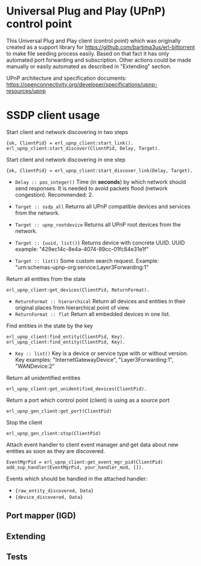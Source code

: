 Universal Plug and Play (UPnP) control point
=====

This Universal Plug and Play client (control point) which was originally created as a support library for https://github.com/bartima3us/erl-bittorrent to make file seeding process easily.
Based on that fact it has only automated port forwarding and subscription. Other actions could be made manually or easily automated as described in "Extending" section.

UPnP architecture and specification documents: https://openconnectivity.org/developer/specifications/upnp-resources/upnp


SSDP client usage
=====

Start client and network discovering in two steps
```
{ok, ClientPid} = erl_upnp_client:start_link().
erl_upnp_client:start_discover(ClientPid, Delay, Target).
```

Start client and network discovering in one step
```
{ok, ClientPid} = erl_upnp_client:start_discover_link(Delay, Target).
```

- ```Delay :: pos_integer()``` Time (in **seconds**) by which network should send responses. It is needed to avoid packets flood (network congestion). Recommended: 2.


- ```Target :: ssdp_all``` Returns all UPnP compatible devices and services from the network.
- ```Target :: upnp_rootdevice``` Returns all UPnP root devices from the network.
- ```Target :: {uuid, list()}``` Returns device with concrete UUID. UUID example: "429ec14c-8e4a-4074-89cc-01fc84e31e1f"
- ```Target :: list()``` Some custom search request. Example: "urn:schemas-upnp-org:service:Layer3Forwarding:1"

Return all entities from the state
```
erl_upnp_client:get_devices(ClientPid, ReturnFormat).
```

- ```ReturnFormat :: hierarchical``` Return all devices and entities in their original places from hierarchical point of view.
- ```ReturnFormat :: flat``` Return all embedded devices in one list.

Find entities in the state by the key
```
erl_upnp_client:find_entity(ClientPid, Key).
erl_upnp_client:find_entity(ClientPid, Key).
```

- ```Key :: list()``` Key is a device or service type with or without version. Key examples: "InternetGatewayDevice", "Layer3Forwarding:1", "WANDevice:2"

Return all unidentified entities
```
erl_upnp_client:get_unidentified_devices(ClientPid).
```

Return a port which control point (client) is using as a source port
```
erl_upnp_gen_client:get_port(ClientPid)
```

Stop the client
```
erl_upnp_gen_client:stop(ClientPid)
```

Attach event handler to client event manager and get data about new entities as soon as they are discovered.
```
EventMgrPid = erl_upnp_client:get_event_mgr_pid(ClientPid)
add_sup_handler(EventMgrPid, your_handler_mod, []).
```

Events which should be handled in the attached handler:
- ```{raw_entity_discovered, Data}```
- ```{device_discovered, Data}```

Port mapper (IGD)
-----

Extending
-----

Tests
-----